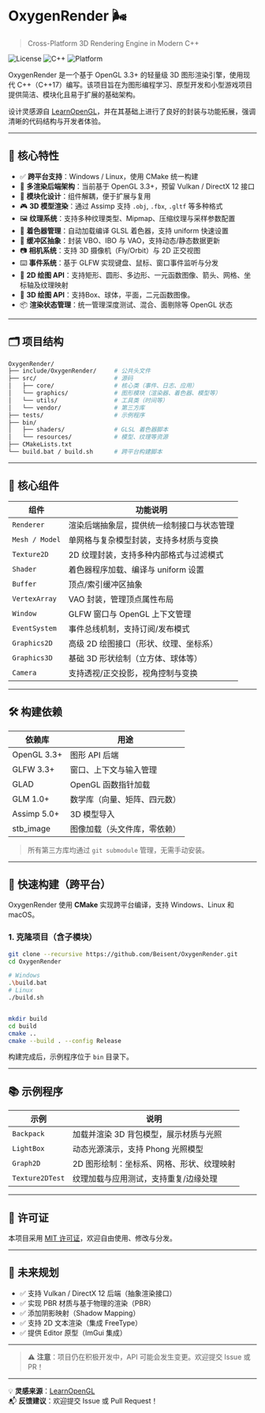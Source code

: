 
# OxygenRender 🌬️

> Cross-Platform 3D Rendering Engine in Modern C++

![License](https://img.shields.io/badge/license-MIT-blue.svg)
![C++](https://img.shields.io/badge/C++-17+-f34b7d.svg)
![Platform](https://img.shields.io/badge/platform-Windows%20%7C%20Linux%20%7C%20macOS-lightgrey.svg)

OxygenRender 是一个基于 OpenGL 3.3+ 的轻量级 3D 图形渲染引擎，使用现代 C++（C++17）编写。该项目旨在为图形编程学习、原型开发和小型游戏项目提供简洁、模块化且易于扩展的基础架构。

设计灵感源自 [LearnOpenGL](https://learnopengl.com)，并在其基础上进行了良好的封装与功能拓展，强调清晰的代码结构与开发者体验。

---

## 🌟 核心特性

- ✅ **跨平台支持**：Windows / Linux，使用 CMake 统一构建
- 🔧 **多渲染后端架构**：当前基于 OpenGL 3.3+，预留 Vulkan / DirectX 12 接口
- 🧱 **模块化设计**：组件解耦，便于扩展与复用
- 🎮 **3D 模型渲染**：通过 Assimp 支持 `.obj`, `.fbx`, `.gltf` 等多种格式
- 🖼️ **纹理系统**：支持多种纹理类型、Mipmap、压缩纹理与采样参数配置
- 🧠 **着色器管理**：自动加载编译 GLSL 着色器，支持 uniform 快速设置
- 🔋 **缓冲区抽象**：封装 VBO、IBO 与 VAO，支持动态/静态数据更新
- 📷 **相机系统**：支持 3D 摄像机（Fly/Orbit）与 2D 正交视图
- ⌨️ **事件系统**：基于 GLFW 实现键盘、鼠标、窗口事件监听与分发
- 🎨 **2D 绘图 API**：支持矩形、圆形、多边形、一元函数图像、箭头、网格、坐标轴及纹理映射
- 🎨 **3D 绘图 API**：支持Box、球体，平面，二元函数图像。
- 📦 **渲染状态管理**：统一管理深度测试、混合、面剔除等 OpenGL 状态

---

## 🗂 项目结构

```bash
OxygenRender/
├── include/OxygenRender/     # 公共头文件
├── src/                      # 源码
│   ├── core/                 # 核心类（事件、日志、应用）
│   └── graphics/             # 图形模块（渲染器、着色器、模型等）
│   └── utils/                # 工具类（时间等）
│   └── vendor/               # 第三方库
├── tests/                    # 示例程序
├── bin/
│   ├── shaders/              # GLSL 着色器脚本
│   └── resources/            # 模型、纹理等资源
├── CMakeLists.txt
└── build.bat / build.sh      # 跨平台构建脚本
```

---

## 🧰 核心组件

| 组件           | 功能说明                                   |
| -------------- | ------------------------------------------ |
| `Renderer`     | 渲染后端抽象层，提供统一绘制接口与状态管理 |
| `Mesh / Model` | 单网格与复杂模型封装，支持多材质与变换     |
| `Texture2D`    | 2D 纹理封装，支持多种内部格式与过滤模式    |
| `Shader`       | 着色器程序加载、编译与 uniform 设置        |
| `Buffer`       | 顶点/索引缓冲区抽象                        |
| `VertexArray`  | VAO 封装，管理顶点属性布局                 |
| `Window`       | GLFW 窗口与 OpenGL 上下文管理              |
| `EventSystem`  | 事件总线机制，支持订阅/发布模式            |
| `Graphics2D`   | 高级 2D 绘图接口（形状、纹理、坐标系）     |
| `Graphics3D`   | 基础 3D 形状绘制（立方体、球体等）         |
| `Camera`       | 支持透视/正交投影，视角控制与变换          |

---

## 🛠️ 构建依赖

| 依赖库      | 用途                         |
| ----------- | ---------------------------- |
| OpenGL 3.3+ | 图形 API 后端                |
| GLFW 3.3+   | 窗口、上下文与输入管理       |
| GLAD        | OpenGL 函数指针加载          |
| GLM 1.0+    | 数学库（向量、矩阵、四元数） |
| Assimp 5.0+ | 3D 模型导入                  |
| stb_image   | 图像加载（头文件库，零依赖） |

> 所有第三方库均通过 `git submodule` 管理，无需手动安装。

---

## 🚀 快速构建（跨平台）

OxygenRender 使用 **CMake** 实现跨平台编译，支持 Windows、Linux 和 macOS。

### 1. 克隆项目（含子模块）

```bash
git clone --recursive https://github.com/Beisent/OxygenRender.git
cd OxygenRender

# Windows
.\build.bat
# Linux
./build.sh


mkdir build
cd build
cmake ..
cmake --build . --config Release
```

构建完成后，示例程序位于 `bin` 目录下。

---

## 📚 示例程序

| 示例            | 说明                                      |
| --------------- | ----------------------------------------- |
| `Backpack`      | 加载并渲染 3D 背包模型，展示材质与光照    |
| `LightBox`      | 动态光源演示，支持 Phong 光照模型         |
| `Graph2D`       | 2D 图形绘制：坐标系、网格、形状、纹理映射 |
| `Texture2DTest` | 纹理加载与应用测试，支持重复/边缘处理     |

---

## 📄 许可证

本项目采用 [MIT 许可证](LICENSE)，欢迎自由使用、修改与分发。

---

## 🚧 未来规划

- ✅ 支持 Vulkan / DirectX 12 后端（抽象渲染接口）
- ✅ 实现 PBR 材质与基于物理的渲染（PBR）
- ✅ 添加阴影映射（Shadow Mapping）
- ✅ 支持 2D 文本渲染（集成 FreeType）
- ✅ 提供 Editor 原型（ImGui 集成）

---

> ⚠️ **注意**：项目仍在积极开发中，API 可能会发生变更。欢迎提交 Issue 或 PR！

---

💡 **灵感来源**：[LearnOpenGL](https://learnopengl.com)  
📬 **反馈建议**：欢迎提交 Issue 或 Pull Request！

```
